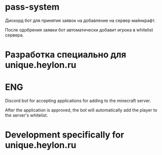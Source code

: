 # pass-system
Дискорд бот для принятия заявок на добавление на сервер майнкрафт.

После одобрения заявки бот автоматически добавит игрока в whitelist сервера.

# Разработка специально для unique.heylon.ru

# ENG
Discord bot for accepting applications for adding to the minecraft server.

After the application is approved, the bot will automatically add the player to the server's whitelist.

# Development specifically for unique.heylon.ru
